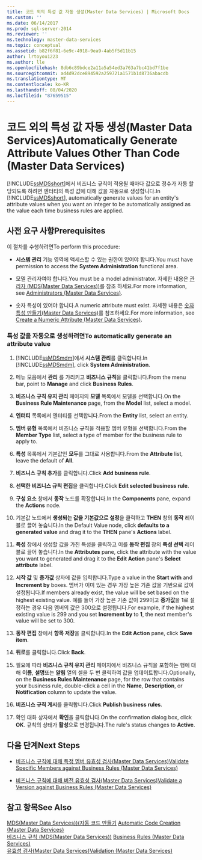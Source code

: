 ```yaml
---
title: 코드 외의 특성 값 자동 생성(Master Data Services) | Microsoft Docs
ms.custom: ''
ms.date: 06/14/2017
ms.prod: sql-server-2014
ms.reviewer: ''
ms.technology: master-data-services
ms.topic: conceptual
ms.assetid: b82f6f81-6e9c-4918-9ea9-4ab5f5d11b15
author: lrtoyou1223
ms.author: lle
ms.openlocfilehash: 8db6c89bdce2a11a5a54ed3a763a7bc41bd7f1be
ms.sourcegitcommit: ad4d92dce894592a259721a1571b1d8736abacdb
ms.translationtype: MT
ms.contentlocale: ko-KR
ms.lasthandoff: 08/04/2020
ms.locfileid: "87659515"
---
```

# <a name="automatically-generate-attribute-values-other-than-code-master-data-services"></a><span data-ttu-id="f7894-102">코드 외의 특성 값 자동 생성(Master Data Services)</span><span class="sxs-lookup"><span data-stu-id="f7894-102">Automatically Generate Attribute Values Other Than Code (Master Data Services)</span></span>
  <span data-ttu-id="f7894-103">[!INCLUDE[ssMDSshort](../includes/ssmdsshort-md.md)]에서 비즈니스 규칙이 적용될 때마다 값으로 정수가 자동 할당되도록 하려면 엔터티의 특성 값에 대해 값을 자동으로 생성합니다.</span><span class="sxs-lookup"><span data-stu-id="f7894-103">In [!INCLUDE[ssMDSshort](../includes/ssmdsshort-md.md)], automatically generate values for an entity's attribute values when you want an integer to be automatically assigned as the value each time business rules are applied.</span></span>  
  
## <a name="prerequisites"></a><span data-ttu-id="f7894-104">사전 요구 사항</span><span class="sxs-lookup"><span data-stu-id="f7894-104">Prerequisites</span></span>  
 <span data-ttu-id="f7894-105">이 절차를 수행하려면</span><span class="sxs-lookup"><span data-stu-id="f7894-105">To perform this procedure:</span></span>  
  
-   <span data-ttu-id="f7894-106">**시스템 관리** 기능 영역에 액세스할 수 있는 권한이 있어야 합니다.</span><span class="sxs-lookup"><span data-stu-id="f7894-106">You must have permission to access the **System Administration** functional area.</span></span>  
  
-   <span data-ttu-id="f7894-107">모델 관리자여야 합니다.</span><span class="sxs-lookup"><span data-stu-id="f7894-107">You must be a model administrator.</span></span> <span data-ttu-id="f7894-108">자세한 내용은 [관리자 &#40;MDS(Master Data Services)&#41;](administrators-master-data-services.md)를 참조 하세요.</span><span class="sxs-lookup"><span data-stu-id="f7894-108">For more information, see [Administrators &#40;Master Data Services&#41;](administrators-master-data-services.md).</span></span>  
  
-   <span data-ttu-id="f7894-109">숫자 특성이 있어야 합니다.</span><span class="sxs-lookup"><span data-stu-id="f7894-109">A numeric attribute must exist.</span></span> <span data-ttu-id="f7894-110">자세한 내용은 [숫자 특성 만들기&#40;Master Data Services&#41;](../../2014/master-data-services/create-a-numeric-attribute-master-data-services.md)를 참조하세요.</span><span class="sxs-lookup"><span data-stu-id="f7894-110">For more information, see [Create a Numeric Attribute &#40;Master Data Services&#41;](../../2014/master-data-services/create-a-numeric-attribute-master-data-services.md).</span></span>  
  
### <a name="to-automatically-generate-an-attribute-value"></a><span data-ttu-id="f7894-111">특성 값을 자동으로 생성하려면</span><span class="sxs-lookup"><span data-stu-id="f7894-111">To automatically generate an attribute value</span></span>  
  
1.  <span data-ttu-id="f7894-112">[!INCLUDE[ssMDSmdm](../includes/ssmdsmdm-md.md)]에서 **시스템 관리**를 클릭합니다.</span><span class="sxs-lookup"><span data-stu-id="f7894-112">In [!INCLUDE[ssMDSmdm](../includes/ssmdsmdm-md.md)], click **System Administration**.</span></span>  
  
2.  <span data-ttu-id="f7894-113">메뉴 모음에서 **관리** 를 가리키고 **비즈니스 규칙**을 클릭합니다.</span><span class="sxs-lookup"><span data-stu-id="f7894-113">From the menu bar, point to **Manage** and click **Business Rules**.</span></span>  
  
3.  <span data-ttu-id="f7894-114">**비즈니스 규칙 유지 관리** 페이지의 **모델** 목록에서 모델을 선택합니다.</span><span class="sxs-lookup"><span data-stu-id="f7894-114">On the **Business Rule Maintenance** page, from the **Model** list, select a model.</span></span>  
  
4.  <span data-ttu-id="f7894-115">**엔터티** 목록에서 엔터티를 선택합니다.</span><span class="sxs-lookup"><span data-stu-id="f7894-115">From the **Entity** list, select an entity.</span></span>  
  
5.  <span data-ttu-id="f7894-116">**멤버 유형** 목록에서 비즈니스 규칙을 적용할 멤버 유형을 선택합니다.</span><span class="sxs-lookup"><span data-stu-id="f7894-116">From the **Member Type** list, select a type of member for the business rule to apply to.</span></span>  
  
6.  <span data-ttu-id="f7894-117">**특성** 목록에서 기본값인 **모두**를 그대로 사용합니다.</span><span class="sxs-lookup"><span data-stu-id="f7894-117">From the **Attribute** list, leave the default of **All**.</span></span>  
  
7.  <span data-ttu-id="f7894-118">**비즈니스 규칙 추가**를 클릭합니다.</span><span class="sxs-lookup"><span data-stu-id="f7894-118">Click **Add business rule**.</span></span>  
  
8.  <span data-ttu-id="f7894-119">**선택한 비즈니스 규칙 편집**을 클릭합니다.</span><span class="sxs-lookup"><span data-stu-id="f7894-119">Click **Edit selected business rule**.</span></span>  
  
9. <span data-ttu-id="f7894-120">**구성 요소** 창에서 **동작** 노드를 확장합니다.</span><span class="sxs-lookup"><span data-stu-id="f7894-120">In the **Components** pane, expand the **Actions** node.</span></span>  
  
10. <span data-ttu-id="f7894-121">기본값 노드에서 **생성되는 값을 기본값으로 설정**을 클릭하고 **THEN** 창의 **동작** 레이블로 끌어 놓습니다.</span><span class="sxs-lookup"><span data-stu-id="f7894-121">In the Default Value node, click **defaults to a generated value** and drag it to the **THEN** pane's **Actions** label.</span></span>  
  
11. <span data-ttu-id="f7894-122">**특성** 창에서 생성할 값을 가진 특성을 클릭하고 이를 **동작 편집** 창의 **특성 선택** 레이블로 끌어 놓습니다.</span><span class="sxs-lookup"><span data-stu-id="f7894-122">In the **Attributes** pane, click the attribute with the value you want to generated and drag it to the **Edit Action** pane's **Select attribute** label.</span></span>  
  
12. <span data-ttu-id="f7894-123">**시작 값** 및 **증가값** 상자에 값을 입력합니다.</span><span class="sxs-lookup"><span data-stu-id="f7894-123">Type a value in the **Start with** and **Increment by** boxes.</span></span> <span data-ttu-id="f7894-124">멤버가 이미 있는 경우 가장 높은 기존 값을 기반으로 값이 설정됩니다.</span><span class="sxs-lookup"><span data-stu-id="f7894-124">If members already exist, the value will be set based on the highest existing value.</span></span> <span data-ttu-id="f7894-125">예를 들어 가장 높은 기존 값이 299이고 **증가값**을 **1**로 설정하는 경우 다음 멤버의 값은 300으로 설정됩니다.</span><span class="sxs-lookup"><span data-stu-id="f7894-125">For example, if the highest existing value is 299 and you set **Increment by** to **1**, the next member's value will be set to 300.</span></span>  
  
13. <span data-ttu-id="f7894-126">**동작 편집** 창에서 **항목 저장**을 클릭합니다.</span><span class="sxs-lookup"><span data-stu-id="f7894-126">In the **Edit Action** pane, click **Save item**.</span></span>  
  
14. <span data-ttu-id="f7894-127">**뒤로**를 클릭합니다.</span><span class="sxs-lookup"><span data-stu-id="f7894-127">Click **Back**.</span></span>  
  
15. <span data-ttu-id="f7894-128">필요에 따라 **비즈니스 규칙 유지 관리** 페이지에서 비즈니스 규칙을 포함하는 행에 대해 **이름**, **설명**또는 **알림** 열의 셀을 두 번 클릭하여 값을 업데이트합니다.</span><span class="sxs-lookup"><span data-stu-id="f7894-128">Optionally, on the **Business Rules Maintenance** page, for the row that contains your business rule, double-click a cell in the **Name**, **Description**, or **Notification** column to update the value.</span></span>  
  
16. <span data-ttu-id="f7894-129">**비즈니스 규칙 게시**를 클릭합니다.</span><span class="sxs-lookup"><span data-stu-id="f7894-129">Click **Publish business rules**.</span></span>  
  
17. <span data-ttu-id="f7894-130">확인 대화 상자에서 **확인**을 클릭합니다.</span><span class="sxs-lookup"><span data-stu-id="f7894-130">On the confirmation dialog box, click **OK**.</span></span> <span data-ttu-id="f7894-131">규칙의 상태가 **활성**으로 변경됩니다.</span><span class="sxs-lookup"><span data-stu-id="f7894-131">The rule's status changes to **Active**.</span></span>  
  
## <a name="next-steps"></a><span data-ttu-id="f7894-132">다음 단계</span><span class="sxs-lookup"><span data-stu-id="f7894-132">Next Steps</span></span>  
  
-   [<span data-ttu-id="f7894-133">비즈니스 규칙에 대해 특정 멤버 유효성 검사&#40;Master Data Services&#41;</span><span class="sxs-lookup"><span data-stu-id="f7894-133">Validate Specific Members against Business Rules &#40;Master Data Services&#41;</span></span>](../../2014/master-data-services/validate-specific-members-against-business-rules-master-data-services.md)  
  
-   [<span data-ttu-id="f7894-134">비즈니스 규칙에 대해 버전 유효성 검사&#40;Master Data Services&#41;</span><span class="sxs-lookup"><span data-stu-id="f7894-134">Validate a Version against Business Rules &#40;Master Data Services&#41;</span></span>](../../2014/master-data-services/validate-a-version-against-business-rules-master-data-services.md)  
  
## <a name="see-also"></a><span data-ttu-id="f7894-135">참고 항목</span><span class="sxs-lookup"><span data-stu-id="f7894-135">See Also</span></span>  
 <span data-ttu-id="f7894-136">[MDS(Master Data Services)&#41;&#40;자동 코드 만들기](../../2014/master-data-services/automatic-code-creation-master-data-services.md) </span><span class="sxs-lookup"><span data-stu-id="f7894-136">[Automatic Code Creation &#40;Master Data Services&#41;](../../2014/master-data-services/automatic-code-creation-master-data-services.md) </span></span>  
 <span data-ttu-id="f7894-137">[비즈니스 규칙 &#40;MDS(Master Data Services)&#41;](../../2014/master-data-services/business-rules-master-data-services.md) </span><span class="sxs-lookup"><span data-stu-id="f7894-137">[Business Rules &#40;Master Data Services&#41;](../../2014/master-data-services/business-rules-master-data-services.md) </span></span>  
 [<span data-ttu-id="f7894-138">유효성 검사&#40;Master Data Services&#41;</span><span class="sxs-lookup"><span data-stu-id="f7894-138">Validation &#40;Master Data Services&#41;</span></span>](../../2014/master-data-services/validation-master-data-services.md)  
  
  
